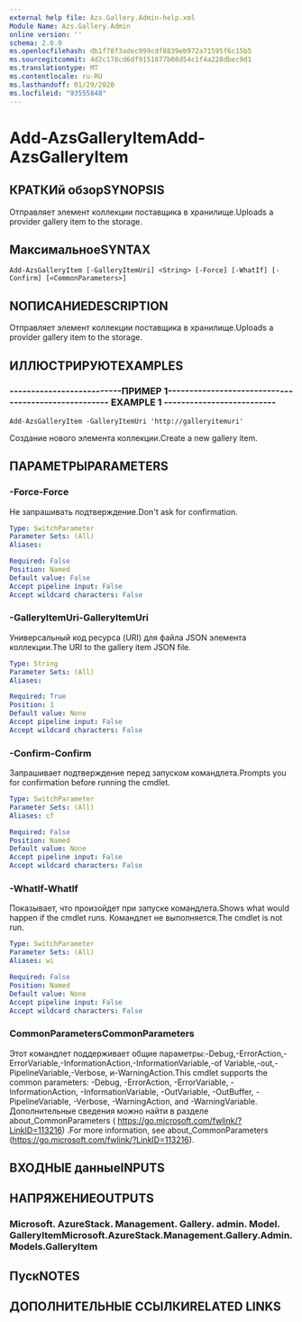 ```yaml
---
external help file: Azs.Gallery.Admin-help.xml
Module Name: Azs.Gallery.Admin
online version: ''
schema: 2.0.0
ms.openlocfilehash: db1f78f3adec999cdf8839eb972a71595f6c15b5
ms.sourcegitcommit: 4d2c178cd6df9151877b08d54c1f4a228dbec9d1
ms.translationtype: MT
ms.contentlocale: ru-RU
ms.lasthandoff: 01/29/2020
ms.locfileid: "93555848"
---
```

# <span data-ttu-id="70739-101">Add-AzsGalleryItem</span><span class="sxs-lookup"><span data-stu-id="70739-101">Add-AzsGalleryItem</span></span>

## <span data-ttu-id="70739-102">КРАТКИй обзор</span><span class="sxs-lookup"><span data-stu-id="70739-102">SYNOPSIS</span></span>
<span data-ttu-id="70739-103">Отправляет элемент коллекции поставщика в хранилище.</span><span class="sxs-lookup"><span data-stu-id="70739-103">Uploads a provider gallery item to the storage.</span></span>

## <span data-ttu-id="70739-104">Максимальное</span><span class="sxs-lookup"><span data-stu-id="70739-104">SYNTAX</span></span>

```
Add-AzsGalleryItem [-GalleryItemUri] <String> [-Force] [-WhatIf] [-Confirm] [<CommonParameters>]
```

## <span data-ttu-id="70739-105">NОПИСАНИЕ</span><span class="sxs-lookup"><span data-stu-id="70739-105">DESCRIPTION</span></span>
<span data-ttu-id="70739-106">Отправляет элемент коллекции поставщика в хранилище.</span><span class="sxs-lookup"><span data-stu-id="70739-106">Uploads a provider gallery item to the storage.</span></span>

## <span data-ttu-id="70739-107">ИЛЛЮСТРИРУЮТ</span><span class="sxs-lookup"><span data-stu-id="70739-107">EXAMPLES</span></span>

### <span data-ttu-id="70739-108">--------------------------ПРИМЕР 1--------------------------</span><span class="sxs-lookup"><span data-stu-id="70739-108">-------------------------- EXAMPLE 1 --------------------------</span></span>
```
Add-AzsGalleryItem -GalleryItemUri 'http://galleryitemuri'
```

<span data-ttu-id="70739-109">Создание нового элемента коллекции.</span><span class="sxs-lookup"><span data-stu-id="70739-109">Create a new gallery item.</span></span>

## <span data-ttu-id="70739-110">ПАРАМЕТРЫ</span><span class="sxs-lookup"><span data-stu-id="70739-110">PARAMETERS</span></span>

### <span data-ttu-id="70739-111">-Force</span><span class="sxs-lookup"><span data-stu-id="70739-111">-Force</span></span>
<span data-ttu-id="70739-112">Не запрашивать подтверждение.</span><span class="sxs-lookup"><span data-stu-id="70739-112">Don't ask for confirmation.</span></span>

```yaml
Type: SwitchParameter
Parameter Sets: (All)
Aliases: 

Required: False
Position: Named
Default value: False
Accept pipeline input: False
Accept wildcard characters: False
```

### <span data-ttu-id="70739-113">-GalleryItemUri</span><span class="sxs-lookup"><span data-stu-id="70739-113">-GalleryItemUri</span></span>
<span data-ttu-id="70739-114">Универсальный код ресурса (URI) для файла JSON элемента коллекции.</span><span class="sxs-lookup"><span data-stu-id="70739-114">The URI to the gallery item JSON file.</span></span>

```yaml
Type: String
Parameter Sets: (All)
Aliases: 

Required: True
Position: 1
Default value: None
Accept pipeline input: False
Accept wildcard characters: False
```

### <span data-ttu-id="70739-115">-Confirm</span><span class="sxs-lookup"><span data-stu-id="70739-115">-Confirm</span></span>
<span data-ttu-id="70739-116">Запрашивает подтверждение перед запуском командлета.</span><span class="sxs-lookup"><span data-stu-id="70739-116">Prompts you for confirmation before running the cmdlet.</span></span>

```yaml
Type: SwitchParameter
Parameter Sets: (All)
Aliases: cf

Required: False
Position: Named
Default value: None
Accept pipeline input: False
Accept wildcard characters: False
```

### <span data-ttu-id="70739-117">-WhatIf</span><span class="sxs-lookup"><span data-stu-id="70739-117">-WhatIf</span></span>
<span data-ttu-id="70739-118">Показывает, что произойдет при запуске командлета.</span><span class="sxs-lookup"><span data-stu-id="70739-118">Shows what would happen if the cmdlet runs.</span></span>
<span data-ttu-id="70739-119">Командлет не выполняется.</span><span class="sxs-lookup"><span data-stu-id="70739-119">The cmdlet is not run.</span></span>

```yaml
Type: SwitchParameter
Parameter Sets: (All)
Aliases: wi

Required: False
Position: Named
Default value: None
Accept pipeline input: False
Accept wildcard characters: False
```

### <span data-ttu-id="70739-120">CommonParameters</span><span class="sxs-lookup"><span data-stu-id="70739-120">CommonParameters</span></span>
<span data-ttu-id="70739-121">Этот командлет поддерживает общие параметры:-Debug,-ErrorAction,-ErrorVariable,-InformationAction,-InformationVariable,-of Variable,-out,-PipelineVariable,-Verbose, и-WarningAction.</span><span class="sxs-lookup"><span data-stu-id="70739-121">This cmdlet supports the common parameters: -Debug, -ErrorAction, -ErrorVariable, -InformationAction, -InformationVariable, -OutVariable, -OutBuffer, -PipelineVariable, -Verbose, -WarningAction, and -WarningVariable.</span></span> <span data-ttu-id="70739-122">Дополнительные сведения можно найти в разделе about_CommonParameters ( https://go.microsoft.com/fwlink/?LinkID=113216) .</span><span class="sxs-lookup"><span data-stu-id="70739-122">For more information, see about_CommonParameters (https://go.microsoft.com/fwlink/?LinkID=113216).</span></span>

## <span data-ttu-id="70739-123">ВХОДНЫЕ данные</span><span class="sxs-lookup"><span data-stu-id="70739-123">INPUTS</span></span>

## <span data-ttu-id="70739-124">НАПРЯЖЕНИЕ</span><span class="sxs-lookup"><span data-stu-id="70739-124">OUTPUTS</span></span>

### <span data-ttu-id="70739-125">Microsoft. AzureStack. Management. Gallery. admin. Model. GalleryItem</span><span class="sxs-lookup"><span data-stu-id="70739-125">Microsoft.AzureStack.Management.Gallery.Admin.Models.GalleryItem</span></span>

## <span data-ttu-id="70739-126">Пуск</span><span class="sxs-lookup"><span data-stu-id="70739-126">NOTES</span></span>

## <span data-ttu-id="70739-127">ДОПОЛНИТЕЛЬНЫЕ ССЫЛКИ</span><span class="sxs-lookup"><span data-stu-id="70739-127">RELATED LINKS</span></span>

